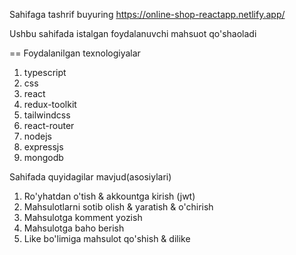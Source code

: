 Sahifaga tashrif buyuring https://online-shop-reactapp.netlify.app/

Ushbu sahifada istalgan foydalanuvchi mahsuot qo'shaoladi

== Foydalanilgan texnologiyalar
1. typescript
2. css
3. react
4. redux-toolkit
5. tailwindcss
6. react-router
7. nodejs
8. expressjs
9. mongodb

Sahifada quyidagilar mavjud(asosiylari)
1. Ro'yhatdan o'tish & akkountga kirish (jwt)
2. Mahsulotlarni sotib olish & yaratish & o'chirish
3. Mahsulotga komment yozish
4. Mahsulotga baho berish
5. Like bo'limiga mahsulot qo'shish & dilike
